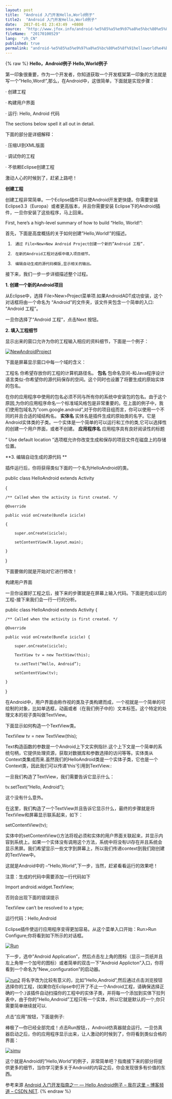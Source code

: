 ```yaml
---
layout: post
title:  "Android 入门开发Hello,World例子"
title2:  "Android 入门开发Hello,World例子"
date:   2017-01-01 23:43:49  +0800
source:  "http://www.jfox.info/android-%e5%85%a5%e9%97%a8%e5%bc%80%e5%8f%91helloworld%e4%be%8b%e5%ad%90.html"
fileName:  "20170100529"
lang:  "zh_CN"
published: true
permalink: "android-%e5%85%a5%e9%97%a8%e5%bc%80%e5%8f%91helloworld%e4%be%8b%e5%ad%90.html"
---
```

{% raw %}
**Hello，Android例子 Hello,World例子**

第一印象很重要，作为一个开发者，你知道获取一个开发框架第一印象的方法就是写一个”Hello,Word!”,那么，在Android中，这很简单，下面就是实现步骤：

·          创建工程

·          构建用户界面

·          运行: Hello, Android 代码

The sections below spell it all out in detail.

下面的部分是详细解释：

·          压缩UI到XML版面

·          调试你的工程

·          不依赖Eclipse创建工程

激动人心的时候到了，赶紧上路吧！

**创建工程**

创建工程非常简单。一个Eclipse插件可以使Android开发更快捷。你需要安装Eclipse3.3（Europa）或者更高版本，并且你需要安装  Eclipse下的Android插件，一旦你安装了这些程序，马上回来。

First, here’s a high-level summary of how to build “Hello, World!”:

首先，下面是高度概括的关于如何创建”Hello,World!”的描述。

1.      通过 File>New>New Android Project创建一个新的”Android 工程”.

2.      在新的Android工程对话框中填入项目细节。

3.      编辑自动生成的源代码模版,显示相关的输出。

接下来，我们一步一步详细描述整个过程。

**1.      创建一个新的Android项目**

从Eclipse中，选择 File>New>Project菜单项.如果AndroidADT成功安装，这个对话框将由一个命名为 “Android”的文件夹，该文件夹包含一个简单的入口: “Android 工程”。

一旦你选择了“Android 工程”，点击Next 按钮。

**2.      填入工程细节**

显示出来的窗口允许为你的工程输入相应的资料细节，下面是一个例子：

 [![NewAndroidProject](http://www.jfox.info/wp-content/uploads/2014/02/NewAndroidProject.jpg)](http://www.jfox.info/go.php?url=http://www.jfox.info/wp-content/uploads/2014/02/NewAndroidProject.jpg)

下面是屏幕显示窗口中每一个域的含义：

工程名
你希望存放你的工程的计算机路径名。
**包名**
包命名空间-和Java程序设计语言类似-你希望你的源代码保存的空间。这个同时也设置了将要生成的原始实体的包名。

在你的应用程序中使用的包名必须不同与所有你的系统中安装包的包名。由于这个原因,为你的应用程序命名一个标准域风格包是非常重要的。在上面的例子中，我们使用包域名为”com.google.android”,对于你的项目组而言，你可以使用一个不同的并且合适的域结构名。
**实体名**
实体名是插件生成的原始类的名字。它是Android实体类的子类。一个实体是一个简单的可以运行和工作的类,它可以选择性的创建一个用户界面，或者不创建。
**应用程序名**
应用程序具有良好阅读性的标题

” Use default location ”选项框允许你改变生成和保存的项目文件在磁盘上的存储位置。

**3.      编辑自动生成的源代码 **

插件运行后，你将获得类似下面的一个名为HelloAndroid的类。

public class HelloAndroid extends Activity

{

    /** Called when the activity is first created. */

    @Override

    public void onCreate(Bundle icicle)

    {

        super.onCreate(icicle);

        setContentView(R.layout.main);

    }

}

下面要做的就是开始对它进行修改！

构建用户界面

一旦你设置好工程之后，接下来的步骤就是在屏幕上输入代码。下面是完成以后的工程-接下来我们会一行一行的分析。

public class HelloAndroid extends Activity {

    /** Called when the activity is first created. */

    @Override

    public void onCreate(Bundle icicle) {

        super.onCreate(icicle);

        TextView tv = new TextView(this);

        tv.setText(“Hello, Android”);

        setContentView(tv);

    }

}

在Android中，用户界面由称作视的类及子类构建而成，一个视就是一个简单的可绘制的对象，比如单选框，动画或者（在我们例子中的）文本标签。这个特定的处理文本的视子类叫做TextView。

下面显示如何构造一个TextView类。

TextView tv = new TextView(this);

Text构造函数的参数是一个Android上下文实例指针.这个上下文是一个简单的系统句柄，它提供处理资源，获取对数据库和参数选择的访问等等。实体类从Context类集成而来.虽然我们的HelloAndroid类是一个实体子类，它也是一个Context类，因此我们可以传递’this’引用到TextView.:

一旦我们构造了TextView，我们需要告诉它显示什么：

tv.setText(“Hello, Android”);

这个没有什么意外。

在这里，我们构造了一个TextView并且告诉它显示什么，最终的步骤就是将TextView和屏幕显示联系起来，如下：

setContentView(tv);

实体中的setContentView()方法将视必须和实体的用户界面关联起来，并显示内容到系统上。如果一个实体没有调用这个方法，系统中将没有UI存在并且系统会显示黑屏。我们希望显示一些文字到屏幕上，所以我们传递context到我们刚创建的TextView中。

这就是Android中的 –“Hello,World”,下一步，当然，赶紧看看运行的效果吧！

注意：生成的代码中需要添加一行代码如下

Import android.widget.TextView;

否则会出现下面的错误提示

TextView can’t be resolved to a type;

运行代码：Hello,Android

Eclipse插件使运行应用程序变得更加容易。从这个菜单入口开始：Run>Run Configure;你将看到如下所示的对话框。

[![Run](http://www.jfox.info/wp-content/uploads/2014/02/Run.jpg)](http://www.jfox.info/go.php?url=http://www.jfox.info/wp-content/uploads/2014/02/Run.jpg)

下一步，选中”Android Application”，然后点击左上角的图标（显示一页纸并且左上角带一个加号的图标）或者简单的双击一下”Android Applicton”入口，你将看到一个命名为”New_configuration”的启动器。

[![run2](http://www.jfox.info/wp-content/uploads/2014/02/run2.jpg)](http://www.jfox.info/go.php?url=http://www.jfox.info/wp-content/uploads/2014/02/run2.jpg)
将名字改为比较有意义的，比如”Hello,Android”,然后通过点击浏览按钮选择你的工程，(如果你在Eclipse中打开了不止一个Android工程，请确保选择正确的一个.)该插件自动扫描你的工程中的实体子类，并将每一个添加到实体下拉列表中，由于你的”Hello,Android”工程只有一个实体，所以它就是默认的一个,你只需要简单继续就可以.

点击”应用”按钮，下面是例子:

棒极了—你已经全部完成！点击Run按钮，，Android仿真器就会运行。一旦仿真器启动之后，你的应用程序显示出来，让人激动的时候到了，你将看到类似合格的界面：

[![simu](http://www.jfox.info/wp-content/uploads/2014/02/simu.jpg)](http://www.jfox.info/go.php?url=http://www.jfox.info/wp-content/uploads/2014/02/simu.jpg)

这个就是Android的”Hello,World”的例子，非常简单吧？指南接下来的部分将提供更多的细节，当你学习更多关于Android的内容之后，你会发现很多有价值的东西。

参考来源 [Android 入门开发指南之一 — Hello,Android例子 – 我在这里 – 博客频道 – CSDN.NET](http://www.jfox.info/go.php?url=http://www.jfox.info/url.php?url=http%3A%2F%2Fblog.csdn.net%2Flpt19832003%2Farticle%2Fdetails%2F4545193).
{% endraw %}
